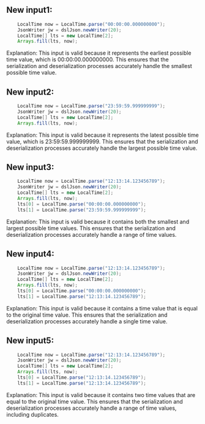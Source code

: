 ## New input1:
```java
    LocalTime now = LocalTime.parse("00:00:00.000000000");
    JsonWriter jw = dslJson.newWriter(20);
    LocalTime[] lts = new LocalTime[2];
    Arrays.fill(lts, now);
```
Explanation: This input is valid because it represents the earliest possible time value, which is 00:00:00.000000000. This ensures that the serialization and deserialization processes accurately handle the smallest possible time value.

## New input2:
```java
    LocalTime now = LocalTime.parse("23:59:59.999999999");
    JsonWriter jw = dslJson.newWriter(20);
    LocalTime[] lts = new LocalTime[2];
    Arrays.fill(lts, now);
```
Explanation: This input is valid because it represents the latest possible time value, which is 23:59:59.999999999. This ensures that the serialization and deserialization processes accurately handle the largest possible time value.

## New input3:
```java
    LocalTime now = LocalTime.parse("12:13:14.123456789");
    JsonWriter jw = dslJson.newWriter(20);
    LocalTime[] lts = new LocalTime[2];
    Arrays.fill(lts, now);
    lts[0] = LocalTime.parse("00:00:00.000000000");
    lts[1] = LocalTime.parse("23:59:59.999999999");
```
Explanation: This input is valid because it contains both the smallest and largest possible time values. This ensures that the serialization and deserialization processes accurately handle a range of time values.

## New input4:
```java
    LocalTime now = LocalTime.parse("12:13:14.123456789");
    JsonWriter jw = dslJson.newWriter(20);
    LocalTime[] lts = new LocalTime[2];
    Arrays.fill(lts, now);
    lts[0] = LocalTime.parse("00:00:00.000000000");
    lts[1] = LocalTime.parse("12:13:14.123456789");
```
Explanation: This input is valid because it contains a time value that is equal to the original time value. This ensures that the serialization and deserialization processes accurately handle a single time value.

## New input5:
```java
    LocalTime now = LocalTime.parse("12:13:14.123456789");
    JsonWriter jw = dslJson.newWriter(20);
    LocalTime[] lts = new LocalTime[2];
    Arrays.fill(lts, now);
    lts[0] = LocalTime.parse("12:13:14.123456789");
    lts[1] = LocalTime.parse("12:13:14.123456789");
```
Explanation: This input is valid because it contains two time values that are equal to the original time value. This ensures that the serialization and deserialization processes accurately handle a range of time values, including duplicates.
